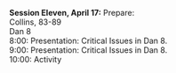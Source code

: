 **Session Eleven, April 17:**Prepare:  Collins, 83-89  Dan 8  8:00: Presentation: Critical Issues in Dan 8.  9:00: Presentation: Critical Issues in Dan 8.  10:00: Activity